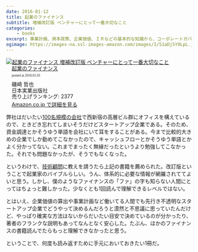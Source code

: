 ```yaml
---
date: 2016-01-12
title: 起業のファイナンス
subtitle: 増補改訂版 ベンチャーにとって一番大切なこと
categories: 
    - books
excerpt: 事業計画、資本政策、企業価値、ＩＲなどの基本的な知識から、コーポレートガバナンスまで、いろいろ。
ogimage: https://images-na.ssl-images-amazon.com/images/I/51aDjSY9LpL.jpg
---
```


<div class="azlink-box"><div class="azlink-image" style="float:left"><a href="http://www.amazon.co.jp/exec/obidos/ASIN/4534052456/warikiru-22/ref=nosim/" name="azlinklink" target="_blank"><img src="https://images-na.ssl-images-amazon.com/images/I/51aDjSY9LpL._SL160_.jpg" alt="起業のファイナンス 増補改訂版 ベンチャーにとって一番大切なこと" style="border:none" /></a></div><div class="azlink-info" style="float:left;margin-left:15px;line-height:120%"><div class="azlink-name" style="margin-bottom:10px;line-height:120%"><a href="http://www.amazon.co.jp/exec/obidos/ASIN/4534052456/warikiru-22/ref=nosim/" name="azlinklink" target="_blank">起業のファイナンス</a><div class="azlink-powered-date" style="font-size:7pt;margin-top:5px;font-family:verdana;line-height:120%">posted at 2016.01.01</div></div><div class="azlink-detail">磯崎 哲也<br />日本実業出版社<br />売り上げランキング: 2377<br /></div><div class="azlink-link" style="margin-top:5px"><a href="http://www.amazon.co.jp/exec/obidos/ASIN/4534052456/warikiru-22/ref=nosim/" target="_blank">Amazon.co.jp で詳細を見る</a></div></div><div class="azlink-footer" style="clear:left"></div></div>

弊社はだいたい[100名規模の会社](https://www.wantedly.com/companies/kaizenplatform/projects)で西新宿の高層ビル群にオフィスを構えているので、ときどき忘れてしまいそうだけどスタートアップ企業である。そのため、資金調達とかそうゆう単語を会社にいて耳をすることがある。今まで比較的大きめの企業でしか勤めてこなかったので、キャッシュフローとかそうゆう単語とかよく分かってない。これまでまったく無縁だったというより勉強してこなかった。それでも問題なかったが、そうでもなくなった。

というわけで、[技術顧問](https://twitter.com/naoya_ito)に教えを請うたら上記の書籍を薦められた。改訂版ということで起業家のバイブルらしい。うん、体系的に必要な情報が網羅されててよいと思う。しかし、僕のようなファイナンスの「ファ」の字も知らない人間にとってはちょっと難しかった。少なくとも1回読んで理解できるレベルではない。

とはいえ、企業価値の算出や事業計画など働いてる人間でも先行き不透明なスタートアップ企業でどうやって決めるんだろうと漠然と不思議に思っていたんだけど、やっぱり確実な方法はないからだいたい目安で決めているのが分かったり、著者のフランクな説明もあってなんとなく安心した。たぶん、ほかのファイナンスの書籍読んでたらもっと理解できなかったと思う。

ということで、何度も読み返すために手元においておきたい1冊だ。
